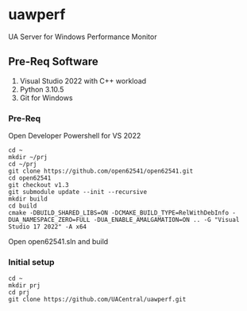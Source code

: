 # uawperf
UA Server for Windows Performance Monitor
## Pre-Req Software
1. Visual Studio 2022 with C++ workload
1. Python 3.10.5
1. Git for Windows
### Pre-Req
Open Developer Powershell for VS 2022  
```
cd ~
mkdir ~/prj
cd ~/prj
git clone https://github.com/open62541/open62541.git
cd open62541
git checkout v1.3
git submodule update --init --recursive
mkdir build
cd build
cmake -DBUILD_SHARED_LIBS=ON -DCMAKE_BUILD_TYPE=RelWithDebInfo -DUA_NAMESPACE_ZERO=FULL -DUA_ENABLE_AMALGAMATION=ON .. -G "Visual Studio 17 2022" -A x64
```
Open open62541.sln and build  
### Initial setup
```
cd ~
mkdir prj
cd prj
git clone https://github.com/UACentral/uawperf.git
```